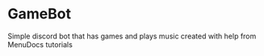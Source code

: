 # GameBot

Simple discord bot that has games and plays music created with help from MenuDocs tutorials
